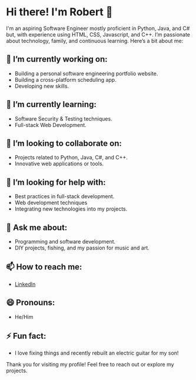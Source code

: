 # Hi there! I'm Robert 👋

I'm an aspiring Software Engineer mostly proficient in Python, Java, and C# but, with experience using HTML, CSS, Javascript, and C++.
I’m passionate about technology, family, and continuous learning. Here’s a bit about me:

## 🔭 I’m currently working on:
- Building a personal software engineering portfolio website.
- Building a cross-platform scheduling app.
- Developing new skills.

## 🌱 I’m currently learning:
- Software Security & Testing techniques.
- Full-stack Web Development.

## 👯 I’m looking to collaborate on:
- Projects related to Python, Java, C#, and C++.
- Innovative web applications or tools.

## 🤔 I’m looking for help with:
- Best practices in full-stack development.
- Web development techniques
- Integrating new technologies into my projects.

## 💬 Ask me about:
- Programming and software development.
- DIY projects, fishing, and my passion for music and art.

## 📫 How to reach me:
- [LinkedIn](https://www.linkedin.com/in/yourprofile)

## 😄 Pronouns:
- He/Him

## ⚡ Fun fact:
- I love fixing things and recently rebuilt an electric guitar for my son!

Thank you for visiting my profile! Feel free to reach out or explore my projects.

